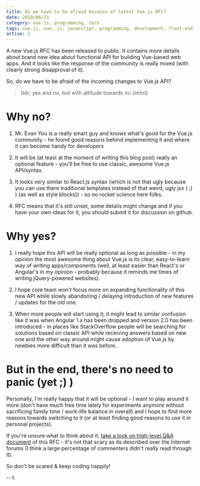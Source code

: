 ```yaml
---
title: Do we have to be afraid because of latest Vue.js RFC?
date: 2019/06/23
category: vue.js, programming, tech
tags: vue.js, vue, js, javascript, programming, development, front-end, front-end developer, front-end development, architecture, spa, single page apps, single page application, web development, vuex
active: 2
---
```


A new Vue.js RFC has been released to public. It contains more details about brand new idea about functional API for building Vue-based web apps. And it looks like the response of the community is really mixed (with clearly strong disapproval of it).

So, do we have to be afraid of the incoming changes to Vue.js API?

> tldr; yes and no, but with attitude towards no (imho)

# Why no?

1. Mr. Evan You is a really smart guy and knows what's good for the Vue.js community - he found good reasons behind implementing it and where it can become handy for developers

2. It will be (at least at the moment of writing this blog post) really an optional feature - you'll be free to use classic, awesome Vue.js API/syntax.

3. It looks very similar to React.js syntax (which is not that ugly because you can use there traditional templates instead of that weird, ugly jsx ( ;) ) (as well as style blocks)) - so no rocket science here folks.

4. RFC means that it's still unset, some details might change and if you have your own ideas for it, you should submit it for discussion on github.

# Why yes?

1. I really hope this API will be really optional as long as possible - in my opinion the most awesome thing about Vue.js is its clear, easy-to-learn way of writing apps/components (well, at least easier than React's or Angular's in my opinion - probably because it reminds me times of writing jQuery-powered websites).

2. I hope core team won't focus more on expanding functionality of this new API while slowly abandoning / delaying introduction of new features / updates for the old one.

3. When more people will start using it, it might lead to similar confusion like it was when Angular 1.x has been dropped and version 2.0 has been introduced - in places like StackOverflow people will be searching for solutions based on classic API while receiving answers based on new one and the other way around might cause adoption of Vue.js by newbies more difficult than it was before.

# But in the end, there's no need to panic (yet ;) )

Personally, I'm really happy that it will be optional - I want to play around it more (don't have much free time lately for experiments anymore without sacrificing family time / work-life balance in overall) and I hope to find more reasons towards switching to it (or at least finding good reasons to use it in personal projects).

If you're unsure what to think about it, [take a look on high-level Q&A document](https://github.com/vuejs/rfcs/blob/function-apis/active-rfcs/0000-function-api.md#high-level-qa) of this RFC - it's not that scary as its described over the Internet forums (I think a large percentage of commenters didn't really read through it).

So don't be scared & keep coding happily!

-- ł.
